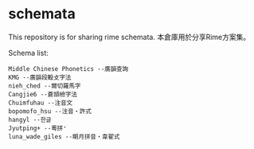 schemata
========

This repository is for sharing rime schemata.
本倉庫用於分享Rime方案集。

Schema list:

	Middle Chinese Phonetics --廣韻查詢
	KMG --廣韻段毄攴字法
	nieh_ched --爾切羅馬字
	Cangjie6 --蒼頡檢字法
	Chuimfuhau --注音文
	bopomofo_hsu --注音・許式
	hangyl --한글
	Jyutping+ --粵拼⁺
	luna_wade_giles --朙月拼音・韋翟式
